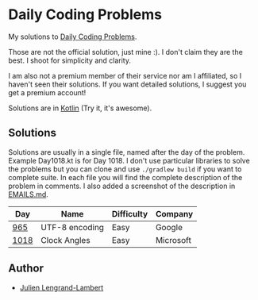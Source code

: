 # Daily Coding Problems 

My solutions to [Daily Coding Problems](https://www.dailycodingproblem.com/).

Those are not the official solution, just mine :). I don't claim they are the best. I shoot for simplicity and clarity.

I am also not a premium member of their service nor am I affiliated, so I haven't seen their solutions. 
If you want detailed solutions, I suggest you get a premium account! 


Solutions are in [Kotlin](https://kotlinlang.org/) (Try it, it's awesome).

## Solutions

Solutions are usually in a single file, named after the day of the problem. Example Day1018.kt is for Day 1018. I don't use particular libraries to solve the problems but you can clone and use `./gradlew build` if you want to complete suite.
In each file you will find the complete description of the problem in comments. I also added a screenshot of the description in [EMAILS.md](./EMAILS.md).


| Day         | Name     | Difficulty | Company |
---|---|---|---
| [965](./src/main/kotlin/Day965.kt) |UTF-8 encoding     | Easy      | Google
| [1018](./src/main/kotlin/Day1018.kt) |Clock Angles     | Easy      | Microsoft


## Author

* [Julien Lengrand-Lambert](https://twitter.com/jlengrand)